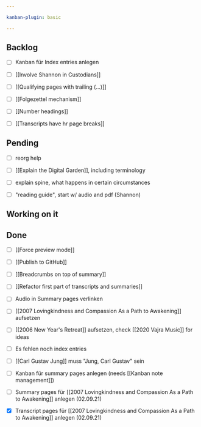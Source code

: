 ```yaml
---

kanban-plugin: basic

---
```


## Backlog

- [ ] Kanban für Index entries anlegen
- [ ] [[Involve Shannon in Custodians]]
- [ ] [[Qualifying pages with trailing (...)]]
- [ ] [[Folgezettel mechanism]]
- [ ] [[Number headings]]
- [ ] [[Transcripts have hr page breaks]]


## Pending

- [ ] reorg help
- [ ] [[Explain the Digital Garden]], including terminology
- [ ] explain spine, what happens in certain circumstances
- [ ] "reading guide", start w/ audio and pdf (Shannon)


## Working on it



## Done

- [ ] [[Force preview mode]]
- [ ] [[Publish to GitHub]]
- [ ] [[Breadcrumbs on top of summary]]
- [ ] [[Refactor first part of transcripts and summaries]]
- [ ] Audio in Summary pages verlinken
- [ ] [[2007 Lovingkindness and Compassion As a Path to Awakening]] aufsetzen
- [ ] [[2006 New Year's Retreat]] aufsetzen, check [[2020 Vajra Music]] for ideas
- [ ] Es fehlen noch index entries
- [ ] [[Carl Gustav Jung]] muss "Jung, Carl Gustav" sein
- [ ] Kanban für summary pages anlegen (needs [[Kanban note management]])
- [ ] Summary pages für [[2007 Lovingkindness and Compassion As a Path to Awakening]] anlegen (02.09.21)
- [x] Transcript pages für [[2007 Lovingkindness and Compassion As a Path to Awakening]] anlegen (02.09.21)


